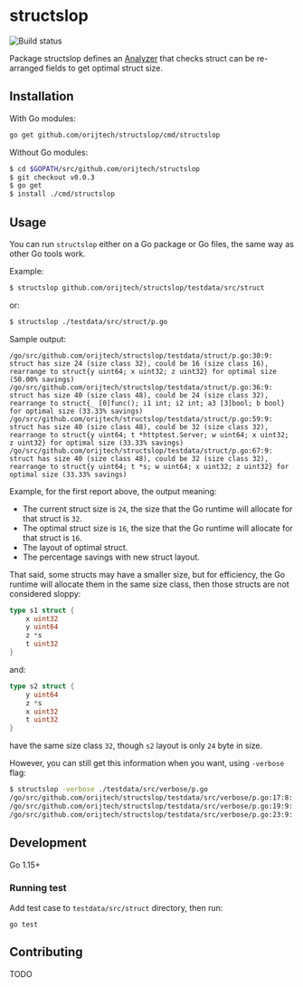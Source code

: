 # structslop

![Build status](https://github.com/orijtech/structslop/workflows/Go/badge.svg?branch=master)

Package structslop defines an [Analyzer](analyzer_link) that checks struct can be re-arranged fields to get optimal struct size.

## Installation

With Go modules:

```sh
go get github.com/orijtech/structslop/cmd/structslop
```

Without Go modules:

```sh
$ cd $GOPATH/src/github.com/orijtech/structslop
$ git checkout v0.0.3
$ go get
$ install ./cmd/structslop
```

## Usage

You can run `structslop` either on a Go package or Go files, the same way as
other Go tools work.

Example:

```sh
$ structslop github.com/orijtech/structslop/testdata/src/struct
```

or:

```sh
$ structslop ./testdata/src/struct/p.go
```

Sample output:

```text
/go/src/github.com/orijtech/structslop/testdata/struct/p.go:30:9: struct has size 24 (size class 32), could be 16 (size class 16), rearrange to struct{y uint64; x uint32; z uint32} for optimal size (50.00% savings)
/go/src/github.com/orijtech/structslop/testdata/struct/p.go:36:9: struct has size 40 (size class 48), could be 24 (size class 32), rearrange to struct{_ [0]func(); i1 int; i2 int; a3 [3]bool; b bool} for optimal size (33.33% savings)
/go/src/github.com/orijtech/structslop/testdata/struct/p.go:59:9: struct has size 40 (size class 48), could be 32 (size class 32), rearrange to struct{y uint64; t *httptest.Server; w uint64; x uint32; z uint32} for optimal size (33.33% savings)
/go/src/github.com/orijtech/structslop/testdata/struct/p.go:67:9: struct has size 40 (size class 48), could be 32 (size class 32), rearrange to struct{y uint64; t *s; w uint64; x uint32; z uint32} for optimal size (33.33% savings)
```

Example, for the first report above, the output meaning:

 - The current struct size is `24`, the size that the Go runtime will allocate for that struct is `32`.
 - The optimal struct size is `16`, the size that the Go runtime will allocate for that struct is `16`.
 - The layout of optimal struct.
 - The percentage savings with new struct layout.
 
That said, some structs may have a smaller size, but for efficiency, the Go runtime will allocate them in the same size class,
then those structs are not considered sloppy:

```go
type s1 struct {
	x uint32
	y uint64
	z *s
	t uint32
}
```

and:

```go
type s2 struct {
	y uint64
	z *s
	x uint32
	t uint32
}
```

have the same size class `32`, though `s2` layout is only `24` byte in size.

However, you can still get this information when you want, using `-verbose` flag:

```sh
$ structslop -verbose ./testdata/src/verbose/p.go
/go/src/github.com/orijtech/structslop/testdata/src/verbose/p.go:17:8: struct has size 0 (size class 0)
/go/src/github.com/orijtech/structslop/testdata/src/verbose/p.go:19:9: struct has size 1 (size class 8)
/go/src/github.com/orijtech/structslop/testdata/src/verbose/p.go:23:9: struct has size 32 (size class 32), could be 24 (size class 32), rearrange to struct{y uint64; z *s; x uint32; t uint32} for optimal size
```
 
## Development

Go 1.15+

### Running test

Add test case to `testdata/src/struct` directory, then run:

```shell script
go test
```

## Contributing

TODO

[analyzer_link]: https://pkg.go.dev/golang.org/x/tools/go/analysis#Analyzer
